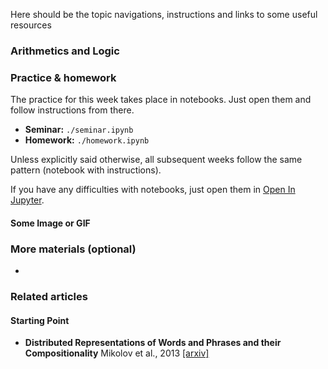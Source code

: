 Here should be the topic navigations, instructions and links to some useful resources

### Arithmetics and Logic

### Practice & homework
The practice for this week takes place in notebooks. Just open them and follow instructions from there.
* __Seminar:__ `./seminar.ipynb`
* __Homework:__ `./homework.ipynb`

Unless explicitly said otherwise, all subsequent weeks follow the same pattern (notebook with instructions).

If you have any difficulties with notebooks, just open them in [Open In Jupyter](https://nbviewer.jupyter.org/github/devsteppe/Python-Intro-to-DS/blob/master/week_02/seminar.ipynb).

#### Some Image or GIF


### More materials (optional)
*

### Related articles

#### Starting Point

- **Distributed Representations of Words and Phrases and their Compositionality** Mikolov et al., 2013 [[arxiv]](https://arxiv.org/abs/1310.4546)
